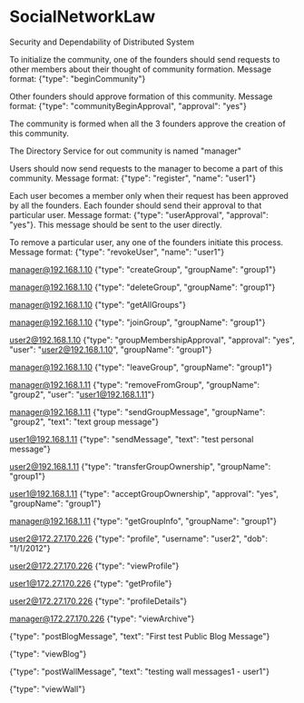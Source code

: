 # SocialNetworkLaw
Security and Dependability of Distributed System

To initialize the community, one of the founders should send requests to other members about their thought of community formation. Message format: {"type": "beginCommunity"}

Other founders should approve formation of this community. Message format: {"type": "communityBeginApproval", "approval": "yes"}

The community is formed when all the 3 founders approve the creation of this community.

The Directory Service for out community is named "manager"

Users should now send requests to the manager to become a part of this community. Message format: {"type": "register", "name": "user1"}

Each user becomes a member only when their request has been approved by all the founders. Each founder should send their approval to that particular user. Message format: {"type": "userApproval", "approval": "yes"}. This message should be sent to the user directly.

To remove a particular user, any one of the founders initiate this process. Message format: {"type": "revokeUser", "name": "user1"}

manager@192.168.1.10 {"type": "createGroup", "groupName": "group1"}

manager@192.168.1.10 {"type": "deleteGroup", "groupName": "group1"}

manager@192.168.1.10 {"type": "getAllGroups"}

manager@192.168.1.10 {"type": "joinGroup", "groupName": "group1"}

user2@192.168.1.10 {"type": "groupMembershipApproval", "approval": "yes", "user": "user2@192.168.1.10", "groupName": "group1"}

manager@192.168.1.10 {"type": "leaveGroup", "groupName": "group1"}

manager@192.168.1.11 {"type": "removeFromGroup", "groupName": "group2", "user": "user1@192.168.1.11"}

manager@192.168.1.11 {"type": "sendGroupMessage", "groupName": "group2", "text": "text group message"}

user1@192.168.1.11 {"type": "sendMessage", "text": "test personal message"}

user2@192.168.1.11 {"type": "transferGroupOwnership", "groupName": "group1"}

user1@192.168.1.11 {"type": "acceptGroupOwnership", "approval": "yes", "groupName": "group1"}

manager@192.168.1.11 {"type": "getGroupInfo", "groupName": "group1"}

user2@172.27.170.226 {"type": "profile", "username": "user2", "dob": "1/1/2012"}

user2@172.27.170.226 {"type": "viewProfile"}

user1@172.27.170.226 {"type": "getProfile"}

user2@172.27.170.226 {"type": "profileDetails"}

manager@172.27.170.226  {"type": "viewArchive"}

{"type": "postBlogMessage", "text": "First test Public Blog Message"}

{"type": "viewBlog"}

{"type": "postWallMessage", "text": "testing wall messages1 - user1"}

{"type": "viewWall"}
